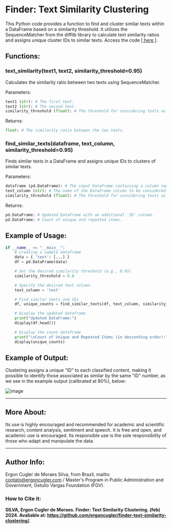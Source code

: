 # Finder: Text Similarity Clustering

This Python code provides a function to find and cluster similar texts within a DataFrame based on a similarity threshold. It utilizes the SequenceMatcher from the difflib library to calculate text similarity ratios and assigns unique cluster IDs to similar texts. Access the code [[ here ]](https://github.com/ergoncugler/finder-text-similarity-clustering/blob/main/finder.py).

## Functions:
### **text_similarity(text1, text2, similarity_threshold=0.95)**

Calculates the similarity ratio between two texts using SequenceMatcher.

Parameters:
```python
text1 (str): # The first text.
text2 (str): # The second text.
similarity_threshold (float): # The threshold for considering texts as similar. Default is 0.95.
```

Returns:
```python
float: # The similarity ratio between the two texts.
```

### **find_similar_texts(dataframe, text_column, similarity_threshold=0.95)** 

Finds similar texts in a DataFrame and assigns unique IDs to clusters of similar texts.

Parameters:
```python
dataframe (pd.DataFrame): # The input DataFrame containing a column named 'text_column'.
text_column (str): # The name of the DataFrame column to be considered for similarity calculation.
similarity_threshold (float): # The threshold for considering texts as similar. Default is 0.95.
```

Returns:
```python
pd.DataFrame: # Updated DataFrame with an additional 'ID' column.
pd.DataFrame: # Count of unique and repeated items.
```

## Example of Usage:

```python
if __name__ == "__main__":
    # Creating a sample dataframe
    data = { 'text': [...] }
    df = pd.DataFrame(data)

    # Set the desired similarity threshold (e.g., 0.95)
    similarity_threshold = 0.8

    # Specify the desired text column
    text_column = 'text'

    # Find similar texts and IDs
    df, unique_counts = find_similar_texts(df, text_column, similarity_threshold)

    # Display the updated dataframe
    print("Updated DataFrame:")
    display(df.head())

    # Display the count dataframe
    print("\nCount of Unique and Repeated Items (in descending order):")
    display(unique_counts)
```

## Example of Output:

Clustering assigns a unique "ID" to each classified content, making it possible to identify those associated as similar by the same "ID" number, as we see in the example output (calibrated at 80%), below:

![image](https://github.com/ergoncugler/find-similar-texts/assets/81989837/2b90b44e-ada4-4c98-91ed-93979314d6e4)

___

## More About:

Its use is highly encouraged and recommended for academic and scientific research, content analysis, sentiment and speech. It is free and open, and academic use is encouraged. Its responsible use is the sole responsibility of those who adapt and manipulate the data.

___

## Author Info:

Ergon Cugler de Moraes Silva, from Brazil, mailto: <a href="contato@ergoncugler.com">contato@ergoncugler.com</a> / Master's Program in Public Administration and Government, Getulio Vargas Foundation (FGV).

### How to Cite it:

**SILVA, Ergon Cugler de Moraes. Finder: Text Similarity Clustering. (feb) 2024. Avaliable at: <a>https://github.com/ergoncugler/finder-text-similarity-clustering/<a>.**
